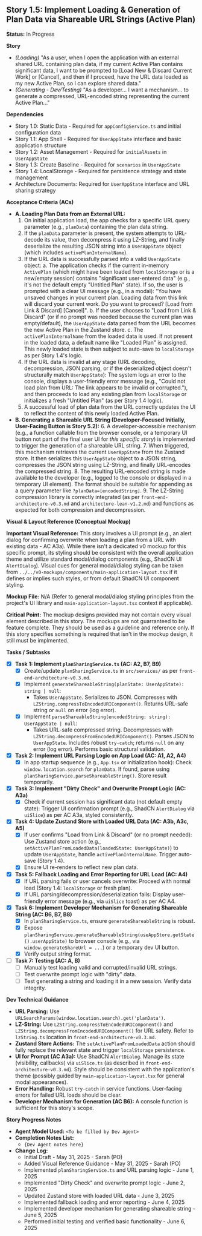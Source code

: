 ## Story 1.5: Implement Loading & Generation of Plan Data via Shareable URL Strings (Active Plan)

**Status:** In Progress

**Story**
- *(Loading)* "As a user, when I open the application with an external shared URL containing plan data, if my current Active Plan contains significant data, I want to be prompted to [Load New & Discard Current Work] or [Cancel], and then if I proceed, have the URL data loaded as my new Active Plan, so I can explore shared data."
- *(Generating - Dev/Testing)* "As a developer... I want a mechanism... to generate a compressed, URL-encoded string representing the current Active Plan..."

**Dependencies**
- Story 1.0: Static Data - Required for `appConfigService.ts` and initial configuration data
- Story 1.1: App Shell - Required for `UserAppState` interface and basic application structure
- Story 1.2: Asset Management - Required for `initialAssets` in `UserAppState`
- Story 1.3: Create Baseline - Required for `scenarios` in `UserAppState`
- Story 1.4: LocalStorage - Required for persistence strategy and state management
- Architecture Documents: Required for `UserAppState` interface and URL sharing strategy

**Acceptance Criteria (ACs)**

* **A. Loading Plan Data from an External URL:**
    1.  On initial application load, the app checks for a specific URL query parameter (e.g., `planData`) containing the plan data string.
    2.  If the `planData` parameter is present, the system attempts to URL-decode its value, then decompress it using LZ-String, and finally deserialize the resulting JSON string into a `UserAppState` object (which includes `activePlanInternalName`).
    3.  If the URL data is successfully parsed into a valid `UserAppState` object:
        a.  The application checks if the current in-memory `ActivePlan` (which might have been loaded from `localStorage` or is a new/empty session) contains "significant user-entered data" (e.g., it's not the default empty "Untitled Plan" state). If so, the user is prompted with a clear UI message (e.g., in a modal): "You have unsaved changes in your current plan. Loading data from this link will discard your current work. Do you want to proceed? [Load from Link & Discard] [Cancel]".
        b.  If the user chooses to "Load from Link & Discard" (or if no prompt was needed because the current plan was empty/default), the `UserAppState` data parsed from the URL becomes the new Active Plan in the Zustand store.
        c.  The `activePlanInternalName` from the loaded data is used. If not present in the loaded data, a default name like "Loaded Plan" is assigned. This newly loaded state is then subject to auto-save to `localStorage` as per Story 1.4's logic.
    4.  If the URL data is invalid at any stage (URL decoding, decompression, JSON parsing, or if the deserialized object doesn't structurally match `UserAppState`): The system logs an error to the console, displays a user-friendly error message (e.g., "Could not load plan from URL: The link appears to be invalid or corrupted."), and then proceeds to load any existing plan from `localStorage` or initializes a fresh "Untitled Plan" (as per Story 1.4 logic).
    5.  A successful load of plan data from the URL correctly updates the UI to reflect the content of this newly loaded Active Plan.
* **B. Generating a Shareable URL String (Developer-Focused Initially, User-Facing Button is Story 5.2):**
    6.  A developer-accessible mechanism (e.g., a function callable from the browser console, or a temporary UI button not part of the final user UI for *this specific story*) is implemented to trigger the generation of a shareable URL string.
    7.  When triggered, this mechanism retrieves the current `UserAppState` from the Zustand store. It then serializes this `UserAppState` object to a JSON string, compresses the JSON string using LZ-String, and finally URL-encodes the compressed string.
    8.  The resulting URL-encoded string is made available to the developer (e.g., logged to the console or displayed in a temporary UI element). The format should be suitable for appending as a query parameter like `?planData=[encodedString]`.
    9.  The LZ-String compression library is correctly integrated (as per `front-end-architecture-v0.3.md` and `architecture-lean-v1.2.md`) and functions as expected for both compression and decompression.

**Visual & Layout Reference (Conceptual Mockup)**

**Important Visual Reference:** This story involves a UI prompt (e.g., an alert dialog for confirming overwrite when loading a plan from a URL with existing data - AC A3a). While there isn't a dedicated v0 mockup for this specific prompt, its styling should be consistent with the overall application theme and utilize standard modal/dialog components (e.g., ShadCN UI `AlertDialog`). Visual cues for general modal/dialog styling can be taken from `../../v0-mockups/components/main-application-layout.tsx` if it defines or implies such styles, or from default ShadCN UI component styling.

**Mockup File:** N/A (Refer to general modal/dialog styling principles from the project's UI library and `main-application-layout.tsx` context if applicable).

**Critical Point:** The mockup designs provided may not contain every visual element described in this story. The mockups are not guarranteed to be feature complete. They should be used as a guideline and reference only. If this story specifies something is required that isn't in the mockup design, it still must be implmented.

**Tasks / Subtasks**
- [x] **Task 1: Implement `planSharingService.ts` (AC: A2, B7, B9)**
    - [x] Create/update `planSharingService.ts` in `src/services/` as per `front-end-architecture-v0.3.md`.
    - [x] Implement `generateShareableString(planState: UserAppState): string | null`:
        - Takes `UserAppState`. Serializes to JSON. Compresses with `LZString.compressToEncodedURIComponent()`. Returns URL-safe string or `null` on error (log error).
    - [x] Implement `parseShareableString(encodedString: string): UserAppState | null`:
        - Takes URL-safe compressed string. Decompresses with `LZString.decompressFromEncodedURIComponent()`. Parses JSON to `UserAppState`. Includes robust `try-catch`; returns `null` on any error (log error). Performs basic structural validation.
- [x] **Task 2: Implement URL Parsing Logic on App Load (AC: A1, A2, A4)**
    - [x] In app startup sequence (e.g., `App.tsx` or initialization hook): Check `window.location.search` for `planData`. If found, parse using `planSharingService.parseShareableString()`. Store result temporarily.
- [x] **Task 3: Implement "Dirty Check" and Overwrite Prompt Logic (AC: A3a)**
    - [x] Check if current session has significant data (not default empty state): Trigger UI confirmation prompt (e.g., ShadCN `AlertDialog` via `uiSlice`) as per AC A3a, styled consistently.
- [x] **Task 4: Update Zustand Store with Loaded URL Data (AC: A3b, A3c, A5)**
    - [x] If user confirms "Load from Link & Discard" (or no prompt needed): Use Zustand store action (e.g., `setActivePlanFromLoadedData(loadedState: UserAppState)`) to update `UserAppState`, handle `activePlanInternalName`. Trigger auto-save (Story 1.4).
    - [x] Ensure UI re-renders to reflect new plan data.
- [x] **Task 5: Fallback Loading and Error Reporting for URL Load (AC: A4)**
    - [x] If URL parsing fails or user cancels overwrite: Proceed with normal load (Story 1.4: `localStorage` or fresh plan).
    - [x] If URL parsing/decompression/deserialization fails: Display user-friendly error message (e.g., via `uiSlice` toast) as per AC A4.
- [x] **Task 6: Implement Developer Mechanism for Generating Shareable String (AC: B6, B7, B8)**
    - [x] In `planSharingService.ts`, ensure `generateShareableString` is robust.
    - [x] Expose `planSharingService.generateShareableString(useAppStore.getState().userAppState)` to browser console (e.g., via `window.generateShareUrl = ...`) or a temporary dev UI button.
    - [x] Verify output string format.
- [ ] **Task 7: Testing (AC: A, B)**
    - [ ] Manually test loading valid and corrupted/invalid URL strings.
    - [ ] Test overwrite prompt logic with "dirty" data.
    - [ ] Test generating a string and loading it in a new session. Verify data integrity.

**Dev Technical Guidance**
-   **URL Parsing:** Use `URLSearchParams(window.location.search).get('planData')`.
-   **LZ-String:** Use `LZString.compressToEncodedURIComponent()` and `LZString.decompressFromEncodedURIComponent()` for URL safety. Refer to `lzString.ts` location in `front-end-architecture-v0.3.md`.
-   **Zustand Store Actions:** The `setActivePlanFromLoadedData` action should fully replace the relevant state and trigger `localStorage` persistence.
-   **UI for Prompt (AC A3a):** Use ShadCN `AlertDialog`. Manage its state (visibility, callbacks) via `uiSlice.ts` (as described in `front-end-architecture-v0.3.md`). Style should be consistent with the application's theme (possibly guided by `main-application-layout.tsx` for general modal appearances).
-   **Error Handling:** Robust `try-catch` in service functions. User-facing errors for failed URL loads should be clear.
-   **Developer Mechanism for Generation (AC B6):** A console function is sufficient for this story's scope.

**Story Progress Notes**
* **Agent Model Used:** `<To be filled by Dev Agent>`
* **Completion Notes List:**
    * `{Dev Agent notes here}`
* **Change Log:**
    * Initial Draft - May 31, 2025 - Sarah (PO)
    * Added Visual Reference Guidance - May 31, 2025 - Sarah (PO)
    * Implemented `planSharingService.ts` and URL parsing logic - June 1, 2025
    * Implemented "Dirty Check" and overwrite prompt logic - June 2, 2025
    * Updated Zustand store with loaded URL data - June 3, 2025
    * Implemented fallback loading and error reporting - June 4, 2025
    * Implemented developer mechanism for generating shareable string - June 5, 2025
    * Performed initial testing and verified basic functionality - June 6, 2025
